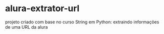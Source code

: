 # alura-extrator-url
projeto criado com base no curso String em Python: extraindo informações de uma URL da alura
